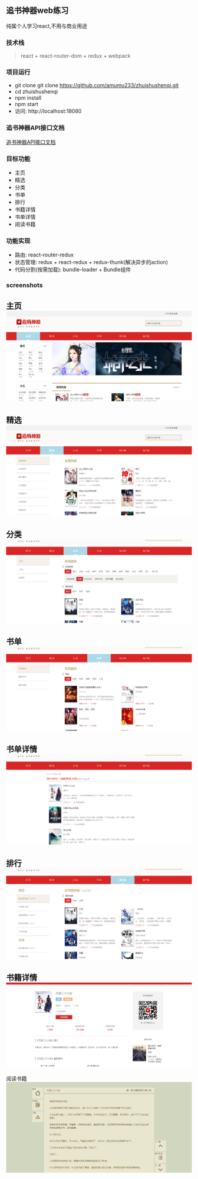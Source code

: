 ## 追书神器web练习    

纯属个人学习react,不用与商业用途    

### 技术栈     
> react + react-router-dom + redux + webpack 


### 项目运行
- git clone git clone https://github.com/amumu233/zhuishushenqi.git    
- cd zhuishushenqi    
- npm install      
- npm start      
- 访问: http://localhost:18080    

### 追书神器API接口文档

[追书神器API接口文档](https://github.com/amumu233/zhuishushenqi/wiki/API-%E6%8E%A5%E5%8F%A3%E6%96%87%E6%A1%A3)

### 目标功能
- 主页      
- 精选     
- 分类     
- 书单     
- 排行     
- 书籍详情     
- 书单详情     
- 阅读书籍    

### 功能实现
- 路由: react-router-redux    
- 状态管理:  redux + react-redux + redux-thunk(解决异步的action)       
- 代码分割(按需加载):  bundle-loader + Bundle组件    



### screenshots

主页
![](./screenshots/追书神器webapp.png)
---
精选
![](./screenshots/selection.png)
---
分类
![](./screenshots/category.png)
---
书单
![](./screenshots/bookList.png)
---
书单详情
![](./screenshots/bookListDetail.png)
---
排行
![](./screenshots/rank.png)
---
书籍详情
![](./screenshots/read.png)
---
阅读书籍
![](./screenshots/reading.png)




